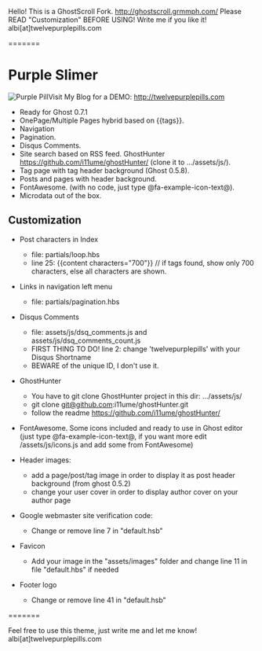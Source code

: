 Hello! This is a GhostScroll Fork. http://ghostscroll.grmmph.com/
Please READ "Customization" BEFORE USING! Write me if you like it! albi[at]twelvepurplepills.com

=======

# Purple Slimer
<img src="http://twelvepurplepills.com/content/images/pill.png" alt="Purple Pill" />Visit My Blog for a DEMO: http://twelvepurplepills.com

* Ready for Ghost 0.7.1
* OnePage/Multiple Pages hybrid based on {{tags}}.
* Navigation
* Pagination.
* Disqus Comments.
* Site search based on RSS feed. GhostHunter https://github.com/i11ume/ghostHunter/ (clone it to .../assets/js/).
* Tag page with tag header background (Ghost 0.5.8).
* Posts and pages with header background.
* FontAwesome. (with no code, just type @fa-example-icon-text@).
* Microdata out of the box.

## Customization

* Post characters in Index
  
    * file: partials/loop.hbs
    * line 25: {{content characters="700"}} // if tags found, show only 700 characters, else all characters are shown.
    
* Links in navigation left menu
  
    * file: partials/pagination.hbs
  
* Disqus Comments
  
    * file: assets/js/dsq_comments.js and assets/js/dsq_comments_count.js
    * FIRST THING TO DO! line 2: change 'twelvepurplepills' with your Disqus Shortname
    * BEWARE of the unique ID, I don't use it.
  
* GhostHunter

    * You have to git clone GhostHunter project in this dir: .../assets/js/
    * git clone git@github.com:i11ume/ghostHunter.git
    * follow the readme https://github.com/i11ume/ghostHunter/
    
* FontAwesome. Some icons included and ready to use in Ghost editor (just type @fa-example-icon-text@, if you want more edit /assets/js/icons.js and add some from FontAwesome)

* Header images:

    * add a page/post/tag image in order to display it as post header background (from ghost 0.5.2)
    * change your user cover in order to display author cover on your author page
    
* Google webmaster site verification code:

    * Change or remove line 7 in "default.hsb"
    
* Favicon

    * Add your image in the "assets/images" folder and change line 11 in file "default.hbs" if needed
    
* Footer logo

     * Change or remove line 41 in "default.hsb"

=======

Feel free to use this theme, just write me and let me know! albi[at]twelvepurplepills.com
